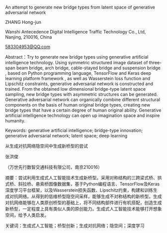 An attempt to generate new bridge types from latent space of generative adversarial network

ZHANG Hong-jun

Wanshi Antecedence Digital Intelligence Traffic Technology Co., Ltd, Nanjing, 210016, China

583304953@QQ.com

Abstract：Try to generate new bridge types using generative artificial intelligence technology. Using symmetric structured image dataset of three-span beam bridge, arch bridge, cable-stayed bridge and suspension bridge , based on Python programming language, TensorFlow and Keras deep learning platform framework , as well as Wasserstein loss function and Lipschitz constraints, generative adversarial network is constructed and trained. From the obtained low dimensional bridge-type latent space sampling, new bridge types with asymmetric structures can be generated. Generative adversarial network can organically combine different structural components on the basis of human original bridge types, creating new bridge types that have a certain degree of human original ability. Generative artificial intelligence technology can open up imagination space and inspire humanity. 

Keywords: generative artificial intelligence; bridge-type innovation; generative adversarial network; latent space; deep learning

从生成对抗网络隐空间中生成新桥型的尝试

张洪俊

（万世先行数智交通科技有限公司，南京210016）

摘要：尝试利用生成式人工智能技术生成新桥型。采用对称结构的三跨梁式桥、拱式桥、斜拉桥、悬索桥图像数据集，基于Python编程语言、TensorFlow及Keras深度学习平台框架，以及Wasserstein损失函数、Lipschitz约束，构建和训练生成对抗网络。从得到的低维桥型隐空间采样，能够生成不对称结构的新桥型。生成对抗网络能够在人类原创桥型的基础上，将不同结构部件进行有机搭配，创造生成新桥型，一定程度上具有类似人类的原创能力。生成式人工智能技术能够打开想象空间，给予人类启发。

关键词：生成式人工智能；桥型创新；生成对抗网络；隐空间；深度学习
